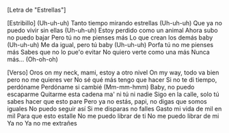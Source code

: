 [Letra de "Estrellas"]

[Estribillo]
(Uh-uh-uh)
Tanto tiempo mirando estrellas (Uh-uh-uh)
Que ya no puedo vivir sin ellas (Uh-uh-uh)
Estoy perdido como un animal
Ahora subo no puedo bajar
Pero tú no me pienses más
Lo que crean los demás baby (Uh-uh-uh)
Me da igual, pero tú baby (Uh-uh-uh)
Porfa tú no me pienses más
Sabes que no lo pue'o evitar
No quiero verte como una más
Nunca más... (Oh-oh-oh)

[Verso]
Oros on my neck, mami, estoy a otro nivel
On my way, todo va bien pero no me quieres ver
No sé qué más tengo que hacer
Si no te di tiempo, perdónamе
Perdóname si cambié (Mm-mm-hmm)
Baby, no puedo еscaparme
Quitarme esta cadena ma' ni tú ni nadie
Sigo en la calle, solo tú sabes hacer que esto pare
Pero ya no estás, papi, no digas que somos iguales
No puedo seguir así
Si me disparas no falles
Gasto mi vida de mil en mil
Para que esto estalle
No me puedo librar de ti
No me puedo librar de mi
Ya no
Ya no me extrañes